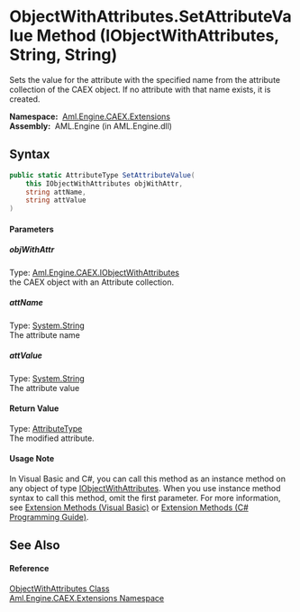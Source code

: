 ObjectWithAttributes.SetAttributeValue Method (IObjectWithAttributes, String, String)
=====================================================================================
Sets the value for the attribute with the specified name from the attribute collection of the CAEX object. If no attribute with that name exists, it is created.

  **Namespace:**  [Aml.Engine.CAEX.Extensions][1]  
  **Assembly:**  AML.Engine (in AML.Engine.dll)

Syntax
------

```csharp
public static AttributeType SetAttributeValue(
	this IObjectWithAttributes objWithAttr,
	string attName,
	string attValue
)
```

#### Parameters

##### *objWithAttr*
Type: [Aml.Engine.CAEX.IObjectWithAttributes][2]  
the CAEX object with an Attribute collection.

##### *attName*
Type: [System.String][3]  
The attribute name

##### *attValue*
Type: [System.String][3]  
The attribute value

#### Return Value
Type: [AttributeType][4]  
The modified attribute.
#### Usage Note
In Visual Basic and C#, you can call this method as an instance method on any object of type [IObjectWithAttributes][2]. When you use instance method syntax to call this method, omit the first parameter. For more information, see [Extension Methods (Visual Basic)][5] or [Extension Methods (C# Programming Guide)][6].

See Also
--------

#### Reference
[ObjectWithAttributes Class][7]  
[Aml.Engine.CAEX.Extensions Namespace][1]  

[1]: ../README.md
[2]: ../../Aml.Engine.CAEX/IObjectWithAttributes/README.md
[3]: https://docs.microsoft.com/dotnet/api/system.string
[4]: ../../Aml.Engine.CAEX/AttributeType/README.md
[5]: https://docs.microsoft.com/dotnet/visual-basic/programming-guide/language-features/procedures/extension-methods
[6]: https://docs.microsoft.com/dotnet/csharp/programming-guide/classes-and-structs/extension-methods
[7]: README.md
[8]: https://www.automationml.org
[9]: ../../icons/logoShade.png